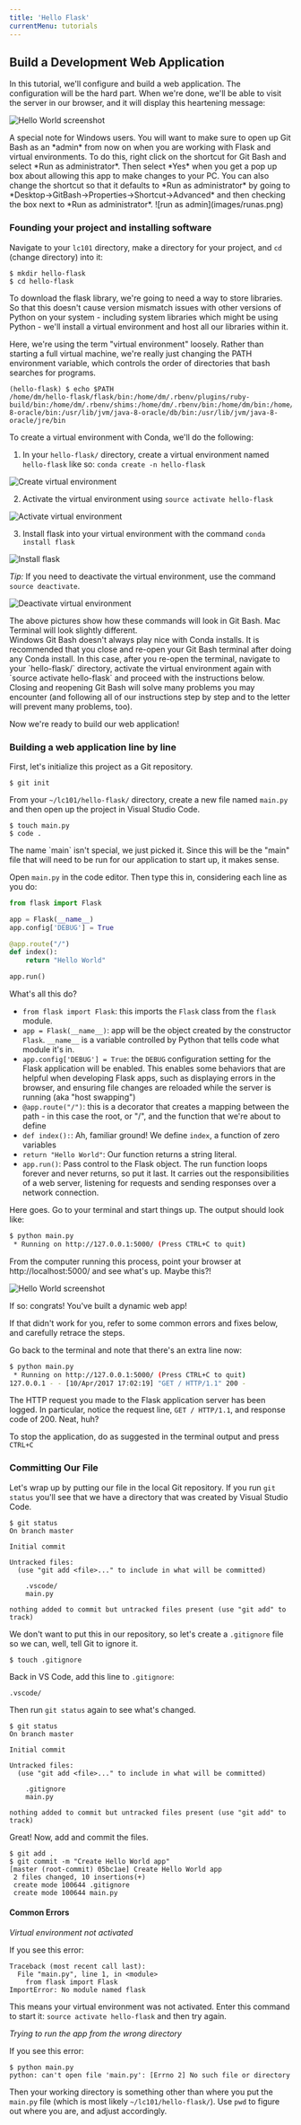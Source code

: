 ```yaml
---
title: 'Hello Flask'
currentMenu: tutorials
---
```


## Build a Development Web Application

In this tutorial, we'll configure and build a web application. The
configuration will be the hard part. When we're done, we'll be able to
visit the server in our browser, and it will display this heartening message:

![Hello World screenshot](hello-world-browser-screenshot.png)

<aside class="aside-note" markdown="1">
A special note for Windows users. You will want to make sure to open up Git Bash as an *admin* from now on when you are working with Flask and virtual environments. To do this, right click on the shortcut for Git Bash and select *Run as administrator*. Then select *Yes* when you get a pop up box about allowing this app to make changes to your PC. You can also change the shortcut so that it defaults to *Run as administrator* by going to *Desktop->GitBash->Properties->Shortcut->Advanced* and then checking the box next to *Run as administrator*. 
![run as admin](images/runas.png)
</aside>

### Founding your project and installing software

Navigate to your `lc101` directory, make a directory for your project, and `cd` (change directory) into it:

```
$ mkdir hello-flask
$ cd hello-flask
```

To download the flask library, we're going to need a way to store
libraries. So that this doesn't cause version mismatch issues with
other versions of Python on your system - including system libraries
which might be using Python - we'll install a virtual environment and
host all our libraries within it.

<aside class="aside-note" markdown="1">
Here, we're using the term "virtual environment" loosely. Rather than starting a full virtual machine, we're really just changing the PATH environment variable, which controls the order of directories that bash searches for programs.

```
(hello-flask) $ echo $PATH
/home/dm/hello-flask/flask/bin:/home/dm/.rbenv/plugins/ruby-build/bin:/home/dm/.rbenv/shims:/home/dm/.rbenv/bin:/home/dm/bin:/home/dm/.local/bin:/usr/local/sbin:/usr/local/bin:/usr/sbin:/usr/bin:/sbin:/bin:/usr/games:/usr/local/games:/snap/bin:/usr/lib/jvm/java-8-oracle/bin:/usr/lib/jvm/java-8-oracle/db/bin:/usr/lib/jvm/java-8-oracle/jre/bin
```
</aside>

To create a virtual environment with Conda, we'll do the following:

1. In your `hello-flask/` directory, create a virtual environment named `hello-flask` like so:
`conda create -n hello-flask`

![Create virtual environment](images/create-venv.png)

2. Activate the virtual environment using `source activate hello-flask`

![Activate virtual environment](images/activate-venv.png)

3. Install flask into your virtual environment with the command `conda install flask`

![Install flask](images/install-flask.png)

*Tip:* If you need to deactivate the virtual environment, use the command ``source deactivate``.

![Deactivate virtual environment](images/deactivate-venv.png)

<aside class="aside-note" markdown="1">
The above pictures show how these commands will look in Git Bash. Mac Terminal will look slightly different.
</aside>

<aside class="aside-warning" markdown="1">
Windows Git Bash doesn't always play nice with Conda installs. It is recommended that you close and re-open your Git Bash terminal after doing any Conda install. In this case, after you re-open the terminal, navigate to your `hello-flask/` directory, activate the virtual environment again with `source activate hello-flask` and proceed with the instructions below. Closing and reopening Git Bash will solve many problems you may encounter (and following all of our instructions step by step and to the letter will prevent many problems, too).    
</aside>

Now we're ready to build our web application!

### Building a web application line by line

First, let's initialize this project as a Git repository.

```nohighlight
$ git init
```

From your `~/lc101/hello-flask/` directory, create a new file named `main.py` and then open up the project in Visual Studio Code.

```nohighlight
$ touch main.py
$ code .
```

<aside class="aside-note" markdown="1">
The name `main` isn't special, we just picked it. Since this will be the "main" file that will need to be run for our application to start up, it makes sense.
</aside>

Open `main.py` in the code editor. Then type this in, considering each line as you do:

```python
from flask import Flask

app = Flask(__name__)
app.config['DEBUG'] = True

@app.route("/")
def index():
    return "Hello World"

app.run()

```

What's all this do?

- `from flask import Flask`: this imports the `Flask` class from the `flask` module.
- `app = Flask(__name__)`: app will be the object created by the constructor `Flask`. `__name__` is a variable controlled by Python that tells code what module it's in.
- `app.config['DEBUG'] = True`: the `DEBUG` configuration setting for the Flask application will be enabled. This enables some behaviors that are helpful when developing Flask apps, such as displaying errors in the browser, and ensuring file changes are reloaded while the server is running (aka "host swapping")
- `@app.route("/")`: this is a decorator that creates a mapping between the path - in this case the root, or  "/", and the function that we're about to define
- `def index():`: Ah, familiar ground! We define `index`, a function of zero variables
- `return "Hello World"`: Our function returns a string literal.
- `app.run()`: Pass control to the Flask object. The run function loops forever and never returns, so put it last. It carries out the responsibilities of a web server, listening for requests and sending responses over a network connection.

Here goes. Go to your terminal and start things up. The output should look like:

```bash
$ python main.py
 * Running on http://127.0.0.1:5000/ (Press CTRL+C to quit)
```

From the computer running this process, point your browser at http://localhost:5000/ and see what's up. Maybe this?!

![Hello World screenshot](hello-world-browser-screenshot.png)

If so: congrats! You've built a dynamic web app!

<aside class="aside-note" markdown="1">
If that didn't work for you, refer to some common errors and fixes below, and carefully retrace the steps.
</aside>

Go back to the terminal and note that there's an extra line now:

```bash
$ python main.py
 * Running on http://127.0.0.1:5000/ (Press CTRL+C to quit)
127.0.0.1 - - [10/Apr/2017 17:02:19] "GET / HTTP/1.1" 200 -
```

The HTTP request you made to the Flask application server has been logged. In particular, notice the request line, `GET / HTTP/1.1`, and response code of 200. Neat, huh?

To stop the application, do as suggested in the terminal output and press `CTRL+C`

### Committing Our File

Let's wrap up by putting our file in the local Git repository. If you run `git status` you'll see that we have a directory that was created by Visual Studio Code.

```nohighlight
$ git status
On branch master

Initial commit

Untracked files:
  (use "git add <file>..." to include in what will be committed)

	.vscode/
	main.py

nothing added to commit but untracked files present (use "git add" to track)
```

We don't want to put this in our repository, so let's create a `.gitignore` file so we can, well, tell Git to ignore it.

```nohighlight
$ touch .gitignore
```

Back in VS Code, add this line to `.gitignore`:

```nohighlight
.vscode/
```

Then run `git status` again to see what's changed.

```nohighlight
$ git status
On branch master

Initial commit

Untracked files:
  (use "git add <file>..." to include in what will be committed)

	.gitignore
	main.py

nothing added to commit but untracked files present (use "git add" to track)
```

Great! Now, add and commit the files.

```nohighlight
$ git add .
$ git commit -m "Create Hello World app"
[master (root-commit) 05bc1ae] Create Hello World app
 2 files changed, 10 insertions(+)
 create mode 100644 .gitignore
 create mode 100644 main.py
```

#### Common Errors

*Virtual environment not activated*

If you see this error:

```nohighlight
Traceback (most recent call last):
  File "main.py", line 1, in <module>
    from flask import Flask
ImportError: No module named flask
```

This means your virtual environment was not activated. Enter this command to start it: `source activate hello-flask` and then try again.

*Trying to run the app from the wrong directory*

If you see this error:

```nohighlight
$ python main.py
python: can't open file 'main.py': [Errno 2] No such file or directory
```

Then your working directory is something other than where you put the `main.py` file (which is most likely `~/lc101/hello-flask/`). Use `pwd` to figure out where you are, and adjust accordingly.
